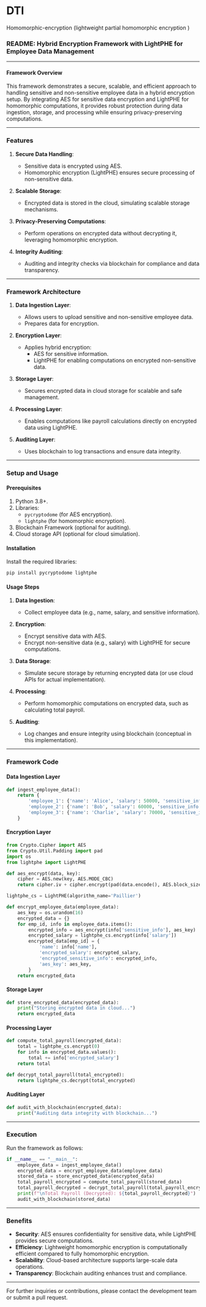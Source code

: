 # DTI
Homomorphic-encryption (lightweight partial homomorphic encryption )
### **README: Hybrid Encryption Framework with LightPHE for Employee Data Management**

---

#### **Framework Overview**
This framework demonstrates a secure, scalable, and efficient approach to handling sensitive and non-sensitive employee data in a hybrid encryption setup. By integrating AES for sensitive data encryption and LightPHE for homomorphic computations, it provides robust protection during data ingestion, storage, and processing while ensuring privacy-preserving computations.

---

### **Features**
1. **Secure Data Handling**:
   - Sensitive data is encrypted using AES.
   - Homomorphic encryption (LightPHE) ensures secure processing of non-sensitive data.

2. **Scalable Storage**:
   - Encrypted data is stored in the cloud, simulating scalable storage mechanisms.

3. **Privacy-Preserving Computations**:
   - Perform operations on encrypted data without decrypting it, leveraging homomorphic encryption.

4. **Integrity Auditing**:
   - Auditing and integrity checks via blockchain for compliance and data transparency.

---

### **Framework Architecture**

1. **Data Ingestion Layer**:
   - Allows users to upload sensitive and non-sensitive employee data.
   - Prepares data for encryption.

2. **Encryption Layer**:
   - Applies hybrid encryption:
     - AES for sensitive information.
     - LightPHE for enabling computations on encrypted non-sensitive data.

3. **Storage Layer**:
   - Secures encrypted data in cloud storage for scalable and safe management.

4. **Processing Layer**:
   - Enables computations like payroll calculations directly on encrypted data using LightPHE.

5. **Auditing Layer**:
   - Uses blockchain to log transactions and ensure data integrity.

---

### **Setup and Usage**

#### **Prerequisites**
1. Python 3.8+.
2. Libraries:
   - `pycryptodome` (for AES encryption).
   - `lightphe` (for homomorphic encryption).
3. Blockchain Framework (optional for auditing).
4. Cloud storage API (optional for cloud simulation).

#### **Installation**
Install the required libraries:
```bash
pip install pycryptodome lightphe
```

#### **Usage Steps**
1. **Data Ingestion**:
   - Collect employee data (e.g., name, salary, and sensitive information).

2. **Encryption**:
   - Encrypt sensitive data with AES.
   - Encrypt non-sensitive data (e.g., salary) with LightPHE for secure computations.

3. **Data Storage**:
   - Simulate secure storage by returning encrypted data (or use cloud APIs for actual implementation).

4. **Processing**:
   - Perform homomorphic computations on encrypted data, such as calculating total payroll.

5. **Auditing**:
   - Log changes and ensure integrity using blockchain (conceptual in this implementation).

---

### **Framework Code**

#### **Data Ingestion Layer**
```python
def ingest_employee_data():
    return {
        'employee_1': {'name': 'Alice', 'salary': 50000, 'sensitive_info': 'SSN1234'},
        'employee_2': {'name': 'Bob', 'salary': 60000, 'sensitive_info': 'SSN5678'},
        'employee_3': {'name': 'Charlie', 'salary': 70000, 'sensitive_info': 'SSN9101'},
    }
```

#### **Encryption Layer**
```python
from Crypto.Cipher import AES
from Crypto.Util.Padding import pad
import os
from lightphe import LightPHE

def aes_encrypt(data, key):
    cipher = AES.new(key, AES.MODE_CBC)
    return cipher.iv + cipher.encrypt(pad(data.encode(), AES.block_size))

lightphe_cs = LightPHE(algorithm_name='Paillier')

def encrypt_employee_data(employee_data):
    aes_key = os.urandom(16)
    encrypted_data = {}
    for emp_id, info in employee_data.items():
        encrypted_info = aes_encrypt(info['sensitive_info'], aes_key)
        encrypted_salary = lightphe_cs.encrypt(info['salary'])
        encrypted_data[emp_id] = {
            'name': info['name'],
            'encrypted_salary': encrypted_salary,
            'encrypted_sensitive_info': encrypted_info,
            'aes_key': aes_key,
        }
    return encrypted_data
```

#### **Storage Layer**
```python
def store_encrypted_data(encrypted_data):
    print("Storing encrypted data in cloud...")
    return encrypted_data
```

#### **Processing Layer**
```python
def compute_total_payroll(encrypted_data):
    total = lightphe_cs.encrypt(0)
    for info in encrypted_data.values():
        total += info['encrypted_salary']
    return total

def decrypt_total_payroll(total_encrypted):
    return lightphe_cs.decrypt(total_encrypted)
```

#### **Auditing Layer**
```python
def audit_with_blockchain(encrypted_data):
    print("Auditing data integrity with blockchain...")
```

---

### **Execution**
Run the framework as follows:
```python
if __name__ == "__main__":
    employee_data = ingest_employee_data()
    encrypted_data = encrypt_employee_data(employee_data)
    stored_data = store_encrypted_data(encrypted_data)
    total_payroll_encrypted = compute_total_payroll(stored_data)
    total_payroll_decrypted = decrypt_total_payroll(total_payroll_encrypted)
    print(f"\nTotal Payroll (Decrypted): ${total_payroll_decrypted}")
    audit_with_blockchain(stored_data)
```

---

### **Benefits**
- **Security**: AES ensures confidentiality for sensitive data, while LightPHE provides secure computations.
- **Efficiency**: Lightweight homomorphic encryption is computationally efficient compared to fully homomorphic encryption.
- **Scalability**: Cloud-based architecture supports large-scale data operations.
- **Transparency**: Blockchain auditing enhances trust and compliance.

---

For further inquiries or contributions, please contact the development team or submit a pull request.
